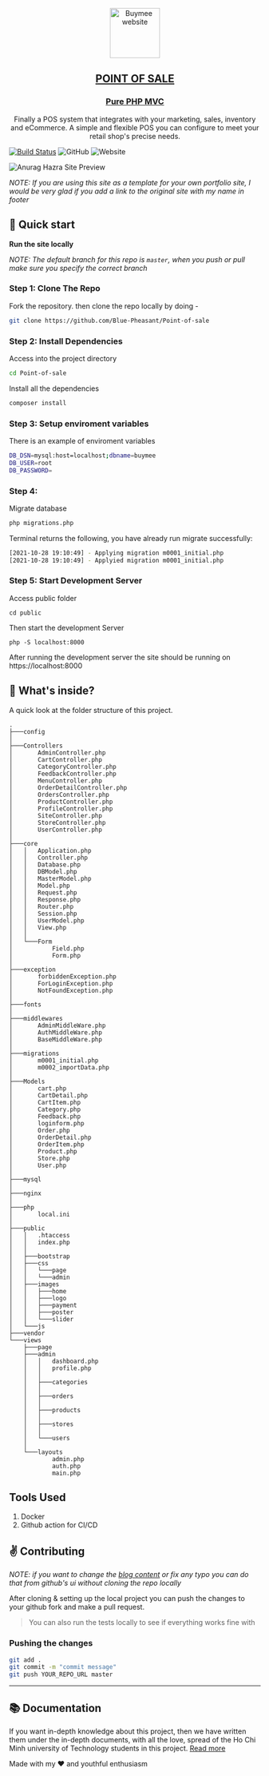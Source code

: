 <p align="center">
  <a href="https://buymee.herokuapp.com">
    <img alt="Buymee website" src="./public/images/logo/logo-2.png" width="100" />
    <h2 align="center">POINT OF SALE</h2>
    <h3 align="center">Pure PHP MVC</h3>
  </a>
</p> 
<p align="center">Finally a POS system that integrates with your marketing, sales, inventory and eCommerce. A simple and flexible POS you can configure to meet your retail shop's precise needs.</p>

[![Build Status](https://travis-ci.org/anuraghazra/anuraghazra.github.io.svg?branch=develop)](https://travis-ci.org/anuraghazra/anuraghazra.github.io)
![GitHub](https://img.shields.io/github/license/anuraghazra/anuraghazra.github.io)
![Website](https://img.shields.io/website?down_message=offline&label=site&up_message=online&url=http%3A%2F%2Fanuraghazra.github.io)


![Anurag Hazra Site Preview](./public/images/home/capture.PNG)


*NOTE: If you are using this site as a template for your own portfolio site, I would be very glad if you add a link to the original site with my name in footer*

## :rocket: Quick start

**Run the site locally**

_NOTE: The default branch for this repo is `master`, when you push or pull make sure you specify the correct branch_

### Step 1: Clone The Repo

Fork the repository. then clone the repo locally by doing -

```bash
git clone https://github.com/Blue-Pheasant/Point-of-sale
```

### Step 2: Install Dependencies

Access into the project directory

```bash
cd Point-of-sale
```

Install all the dependencies
```bash
composer install
```

### Step 3: Setup enviroment variables
There is an example of enviroment variables

```bash
DB_DSN=mysql:host=localhost;dbname=buymee
DB_USER=root
DB_PASSWORD=
```

### Step 4:
Migrate database

```bash
php migrations.php
```

Terminal returns the following, you have already run migrate successfully:

```bash
[2021-10-28 19:10:49] - Applying migration m0001_initial.php
[2021-10-28 19:10:49] - Applyied migration m0001_initial.php
```

### Step 5: Start Development Server

Access public folder
```
cd public
```

Then start the development Server
```
php -S localhost:8000
```
After running the development server the site should be running on https://localhost:8000


## :open_file_folder: What's inside?

A quick look at the folder structure of this project.

    .
    ├───config
    │
    ├───Controllers
    │       AdminController.php
    │       CartController.php
    │       CategoryController.php
    │       FeedbackController.php
    │       MenuController.php
    │       OrderDetailController.php
    │       OrdersController.php
    │       ProductController.php
    │       ProfileController.php
    │       SiteController.php
    │       StoreController.php
    │       UserController.php
    │
    ├───core
    │   │   Application.php
    │   │   Controller.php
    │   │   Database.php
    │   │   DBModel.php
    │   │   MasterModel.php
    │   │   Model.php
    │   │   Request.php
    │   │   Response.php
    │   │   Router.php
    │   │   Session.php
    │   │   UserModel.php
    │   │   View.php
    │   │   
    │   └───Form
    │           Field.php
    │           Form.php
    │
    ├───exception
    │       forbiddenException.php
    │       ForLoginException.php
    │       NotFoundException.php
    │
    ├───fonts
    │
    ├───middlewares
    │       AdminMiddleWare.php
    │       AuthMiddleWare.php
    │       BaseMiddleWare.php
    │
    ├───migrations
    │       m0001_initial.php
    │       m0002_importData.php
    │
    ├───Models
    │       cart.php
    │       CartDetail.php
    │       CartItem.php
    │       Category.php
    │       Feedback.php
    │       loginform.php
    │       Order.php
    │       OrderDetail.php
    │       OrderItem.php
    │       Product.php
    │       Store.php
    │       User.php
    │
    ├───mysql
    │
    ├───nginx
    │
    ├───php
    │       local.ini
    │
    ├───public
    │   │   .htaccess
    │   │   index.php
    │   │
    │   ├───bootstrap
    │   ├───css
    │   │   └───page
    │   │   └───admin
    │   ├───images
    │   │   ├───home
    │   │   ├───logo
    │   │   ├───payment
    │   │   ├───poster
    │   │   └───slider
    │   └───js
    ├───vendor
    └───views
        ├───page
        ├───admin
        │   │   dashboard.php
        │   │   profile.php
        │   │
        │   ├───categories
        │   │
        │   ├───orders
        │   │
        │   ├───products
        │   │
        │   ├───stores
        │   │
        │   └───users
        │
        └───layouts
                admin.php
                auth.php
                main.php

## Tools Used

1. Docker
2. Github action for CI/CD

## :v: Contributing

*NOTE: if you want to change the [blog content](./content) or fix any typo you can do that from github's ui without cloning the repo locally*

After cloning & setting up the local project you can push the changes to your github fork and make a pull request.

> You can also run the tests locally to see if everything works fine with

### Pushing the changes

```bash
git add .
git commit -m "commit message"
git push YOUR_REPO_URL master
```

------

## :books: Documentation
If you want in-depth knowledge about this project, then we have written them under the in-depth documents, with all the love, spread of the Ho Chi Minh university of Technology students in this project. [Read more](docs/README.md)

Made with my :heart: and youthful enthusiasm
